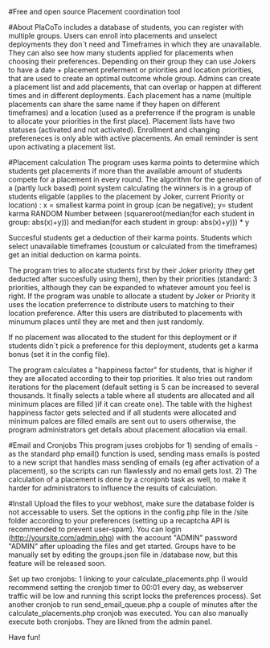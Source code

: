 #Free and open source Placement coordination tool

#About
PlaCoTo includes a database of students, you can register with multiple groups. Users can enroll into placements and unselect deployments they don`t need and Timeframes in which they are unavailable. They can also see how many students applied for placements when choosing their preferences. Depending on their group they can use Jokers to have a date + placement preferment or priorities and location priorities, that are used to create an optimal outcome whole group.
Admins can create a placement list and add placements, that can overlap or happen at different times and in different deployments. Each placement has a name (multiple placements can share the same name if they hapen on different timeframes) and a location (used as a preferrence if the program is unable to allocate your priorities in the first place). Placement lists have two statuses (activated and not activated). Enrollment and changing prefereneces is only able with active placements. An email reminder is sent upon activating a placement list.

#Placement calculation
The program uses karma points to determine which students get placements if more than the available amount of students compete for a placement in every round. The algorithm for the generation of a (partly luck based) point system calculating the winners is in a group of students eligable (applies to the placement by Joker, current Priority or location) : x = smallest karma point in group (can be negative); y= student karma
RANDOM Number between (squareroot(median(for each student in group: abs(x)+y))) and median(for each student in group: abs(x)+y))) * y

Succesful students get a deduction of their karma points.
Students which select unavailable timeframes (coustum or calculated from the timeframes) get an initial deduction on karma points.

The program tries to allocate students first by their Joker priority (they get deducted after succesfully using them), then by their priorities (standard: 3 priorities, although they can be expanded to whatever amount you feel is right.
If the program was unable to allocate a student by Joker or Priority it uses the location preferrence to distribute users to matching to their location preference. After this users are distributed to placements with minumum places until they are met and then just randomly.

If no placement was allocated to the student for this deployment or if students didn`t pick a preference for this deployment, students get a karma bonus (set it in the config file). 

The program calculates a "happiness factor" for students, that is higher if they are allocated according to their top priorities. It also tries out random iterations for the placement (default setting is 5 can be increased to several thousands. It finally selects a table where all students are allocated and all minimum places are filled )if it can create one). The table with the highest happiness factor gets selected and if all students were allocated and minimum palces are filled emails are sent out to users otherwise, the program administrators get details about placement allocation via email.

#Email and Cronjobs
This program juses crobjobs for 1) sending of emails - as the standard php email() function is used, sending mass emails is posted to a new script that handles mass sending of emails (eg after activation of a placement), so the scripts can run flawlessly and no email gets lost. 
2) The calculation of a placement is done by a cronjonb task as well, to make it harder for administrators to influence the results of calculation.

#Install
Upload the files to your webhost, make sure the database folder is not accessable to users. Set the options in the config.php file in the /site folder according to your preferences (setting up a recaptcha API is recommended to prevent user-spam).
You can login (http://yoursite.com/admin.php) with the account "ADMIN" password "ADMIN" after uploading the files and get started.
Groups have to be manually set by editing the groups.json file in /database now, but this feature will be released soon.

Set up two cronjobs: 1 linking to your calculate_placements.php (I would recommend setting the cronjob timer to 00:01 every day, as webserver traffic will be low and running this script locks the preferences process). Set another cronjob to run send_email_queue.php a couple of minutes after the calculate_placements.php cronjob was executed. You can also manually execute both cronjobs. They are likned from the admin panel.

Have fun!
